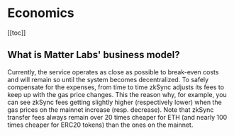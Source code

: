 # Economics

[[toc]]

## What is Matter Labs' business model?

Currently, the service operates as close as possible to break-even costs and will remain so until the system becomes
decentralized. To safely compensate for the expenses, from time to time zkSync adjusts its fees to keep up with the gas
price changes. This the reason why, for example, you can see zkSync fees getting slightly higher (respectively lower)
when the gas prices on the mainnet increase (resp. decrease). Note that zkSync transfer fees always remain over 20 times
cheaper for ETH (and nearly 100 times cheaper for ERC20 tokens) than the ones on the mainnet.
